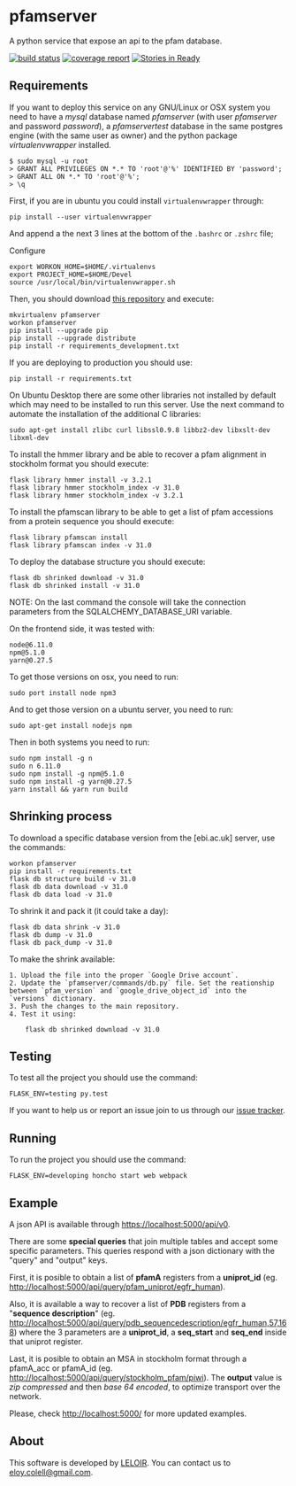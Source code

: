 # pfamserver

A python service that expose an api to the pfam database.

[![build status](https://wichi.no-ip.org/leloir/pfamserver/badges/dev/pipeline.svg)](https://wichi.no-ip.org/leloir/pfamserver/commits/dev)
[![coverage report](https://wichi.no-ip.org/leloir/pfamserver/badges/dev/coverage.svg)](https://wichi.no-ip.org/leloir/pfamserver/commits/dev)
[![Stories in Ready](https://badge.waffle.io/ecolell/pfamserver.png?label=ready&title=Ready)](https://waffle.io/ecolell/pfamserver)

## Requirements

If you want to deploy this service on any GNU/Linux or OSX system you need to have a *mysql* database named *pfamserver* (with user *pfamserver* and password *password*), a *pfamservertest* database in the same postgres engine (with the same user as owner) and the python package *virtualenvwrapper* installed.

    $ sudo mysql -u root
    > GRANT ALL PRIVILEGES ON *.* TO 'root'@'%' IDENTIFIED BY 'password';
    > GRANT ALL ON *.* TO 'root'@'%';
    > \q

First, if you are in ubuntu you could install `virtualenvwrapper` through:

    pip install --user virtualenvwrapper

And append a the next 3 lines at the bottom of the `.bashrc` or `.zshrc` file;

Configure

    export WORKON_HOME=$HOME/.virtualenvs
    export PROJECT_HOME=$HOME/Devel
    source /usr/local/bin/virtualenvwrapper.sh

Then, you should download [this repository](https://wichi.no-ip.org/leloir/pfamserver) and execute:

    mkvirtualenv pfamserver
    workon pfamserver
    pip install --upgrade pip
    pip install --upgrade distribute
    pip install -r requirements_development.txt

If you are deploying to production you should use:

    pip install -r requirements.txt

On Ubuntu Desktop there are some other libraries not installed by default which may need to be installed to run this server. Use the next command to automate the installation of the additional C libraries:

    sudo apt-get install zlibc curl libssl0.9.8 libbz2-dev libxslt-dev libxml-dev

To install the hmmer library and be able to recover a pfam alignment in stockholm format you should execute:

    flask library hmmer install -v 3.2.1
    flask library hmmer stockholm_index -v 31.0
    flask library hmmer stockholm_index -v 3.2.1

To install the pfamscan library to be able to get a list of pfam accessions from a protein sequence you should execute:

    flask library pfamscan install
    flask library pfamscan index -v 31.0

To deploy the database structure you should execute:

    flask db shrinked download -v 31.0
    flask db shrinked install -v 31.0

NOTE: On the last command the console will take the connection parameters from the SQLALCHEMY_DATABASE_URI variable.

On the frontend side, it was tested with:

    node@6.11.0
    npm@5.1.0
    yarn@0.27.5

To get those versions on osx, you need to run:

    sudo port install node npm3

And to get those version on a ubuntu server, you need to run:

    sudo apt-get install nodejs npm

Then in both systems you need to run:

    sudo npm install -g n
    sudo n 6.11.0
    sudo npm install -g npm@5.1.0
    sudo npm install -g yarn@0.27.5
    yarn install && yarn run build

## Shrinking process

To download a specific database version from the [ebi.ac.uk] server, use the commands:

    workon pfamserver
    pip install -r requirements.txt
    flask db structure build -v 31.0
    flask db data download -v 31.0
    flask db data load -v 31.0

To shrink it and pack it (it could take a day):

    flask db data shrink -v 31.0
    flask db dump -v 31.0
    flask db pack_dump -v 31.0

To make the shrink available:

    1. Upload the file into the proper `Google Drive account`.
    2. Update the `pfamserver/commands/db.py` file. Set the reationship between `pfam_version` and `google_drive_object_id` into the `versions` dictionary.
    3. Push the changes to the main repository.
    4. Test it using:

        flask db shrinked download -v 31.0

## Testing

To test all the project you should use the command:

    FLASK_ENV=testing py.test

If you want to help us or report an issue join to us through our [issue tracker](https://wichi.no-ip.org/leloir/pfamserver/issues).

## Running

To run the project you should use the command:

    FLASK_ENV=developing honcho start web webpack

## Example

A json API is available through [https://localhost:5000/api/v0](http://localhost:5000/api/v0).

There are some **special queries** that join multiple tables and accept some specific parameters. This queries respond with a json dictionary with the "query" and "output" keys.

First, it is posible to obtain a list of **pfamA** registers from a **uniprot_id** (eg. [http://localhost:5000/api/query/pfam_uniprot/egfr_human](http://localhost:5000/api/query/pfam_uniprot/egfr_human)).

Also, it is available a way to recover a list of **PDB** registers from a "**sequence description**" (eg. [http://localhost:5000/api/query/pdb_sequencedescription/egfr_human,57,168](http://localhost:5000/api/query/pdb_sequencedescription/egfr_human,57,168)) where the 3 parameters are a **uniprot_id**, a **seq_start** and **seq_end** inside that uniprot register.

Last, it is posible to obtain an MSA in stockholm format through a pfamA_acc or pfamA_id (eg. [http://localhost:5000/api/query/stockholm_pfam/piwi](http://localhost:5000/api/query/stockholm_pfam/piwi)). The **output** value is *zip compressed* and then *base 64 encoded*, to optimize transport over the network.

Please, check [http://localhost:5000/](http://localhost:5000/) for more updated examples.

## About

This software is developed by [LELOIR](http://leloir.org.ar/). You can contact us to [eloy.colell@gmail.com](mailto:eloy.colell@gmail.com).
